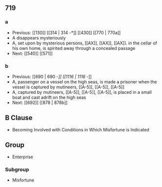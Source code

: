 ## 719
### a
- Previous: [[130]] [[314 | 314 -*]] [[430]] [[770 | 770a]] 
- A disappears mysteriously
- A, set upon by mysterious persons, [[AX]], [[AX]], [[AX]]. in the cellar of his own home, is spirited away through a concealed passage
- Next: [[540]] [[571]] 

### b
- Previous: [[690 | 690 -*]] [[1116 | 1116 -*]] 
- A, passenger on a vessel on the high seas, is made a prisoner when the vessel is captured by mutineers, [[A-5]], [[A-5]], [[A-5]]
- A, captured by mutineers, [[A-5]], [[A-5]], [[A-5]], is placed in a small boat and cast adrift on the high seas
- Next: [[692]] [[878 | 878b]] 

## B Clause
- Becoming Involved with Conditions in Which Misfortune is Indicated

## Group
- Enterprise

### Subgroup
- Misfortune

